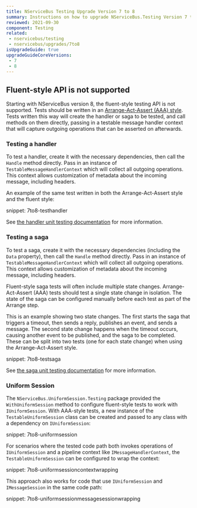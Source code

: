 ```yaml
---
title: NServiceBus Testing Upgrade Version 7 to 8
summary: Instructions on how to upgrade NServiceBus.Testing Version 7 to 8.
reviewed: 2021-09-30
component: Testing
related:
 - nservicebus/testing
 - nservicebus/upgrades/7to8
isUpgradeGuide: true
upgradeGuideCoreVersions:
 - 7
 - 8
---
```


## Fluent-style API is not supported

Starting with NServiceBus version 8, the fluent-style testing API is not supported. Tests should be written in an [Arrange-Act-Assert (AAA) style](https://docs.microsoft.com/en-us/visualstudio/test/unit-test-basics#write-your-tests). Tests written this way will create the handler or saga to be tested, and call methods on them directly, passing in a testable message handler context that will capture outgoing operations that can be asserted on afterwards.

### Testing a handler

To test a handler, create it with the necessary dependencies, then call the `Handle` method directly. Pass in an instance of `TestableMessageHandlerContext` which will collect all outgoing operations. This context allows customization of metadata about the incoming message, including headers.

An example of the same test written in both the Arrange-Act-Assert style and the fluent style:

snippet: 7to8-testhandler

See [the handler unit testing documentation](/nservicebus/testing/#testing-a-handler) for more information.

### Testing a saga

To test a saga, create it with the necessary dependencies (including the `Data` property), then call the `Handle` method directly. Pass in an instance of `TestableMessageHandlerContext` which will collect all outgoing operations. This context allows customization of metadata about the incoming message, including headers.

Fluent-style saga tests will often include multiple state changes. Arrange-Act-Assert (AAA) tests should test a single state change in isolation. The state of the saga can be configured manually before each test as part of the Arrange step.

This is an example showing two state changes. The first starts the saga that triggers a timeout, then sends a reply, publishes an event, and sends a message. The second state change happens when the timeout occurs, causing another event to be published, and the saga to be completed. These can be split into two tests (one for each state change) when using the Arrange-Act-Assert style.

snippet: 7to8-testsaga

See [the saga unit testing documentation](/nservicebus/testing/#testing-a-saga) for more information.

### Uniform Session

The `NServiceBus.UniformSession.Testing` package provided the `WithUniformSession` method to configure fluent-style tests to work with `IUniformSession`. With AAA-style tests, a new instance of the `TestableUniformSession` class can be created and passed to any class with a dependency on `IUniformSession`:

snippet: 7to8-uniformsession

For scenarios where the tested code path both invokes operations of `IUniformSession` and a pipeline context like `IMessageHandlerContext`, the `TestableUniformSession` can be configured to wrap the context:

snippet: 7to8-uniformsessioncontextwrapping

This approach also works for code that use `IUniformSession` and `IMessageSession` in the same code path:

snippet: 7to8-uniformsessionmessagesessionwrapping
